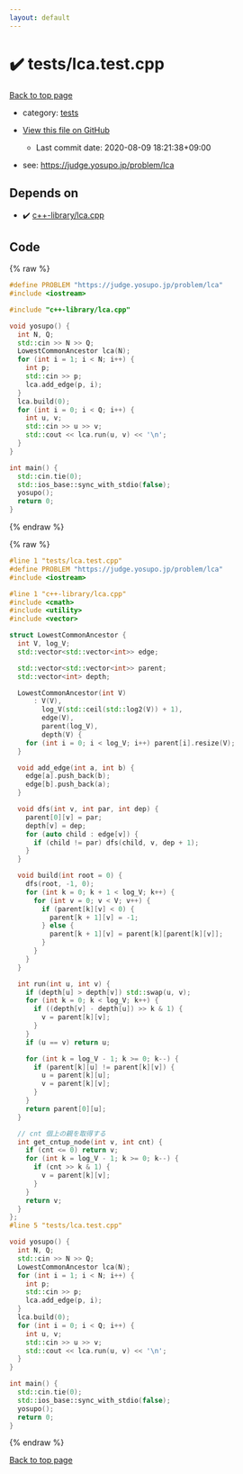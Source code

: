 ```yaml
---
layout: default
---
```


<!-- mathjax config similar to math.stackexchange -->
<script type="text/javascript" async
  src="https://cdnjs.cloudflare.com/ajax/libs/mathjax/2.7.5/MathJax.js?config=TeX-MML-AM_CHTML">
</script>
<script type="text/x-mathjax-config">
  MathJax.Hub.Config({
    TeX: { equationNumbers: { autoNumber: "AMS" }},
    tex2jax: {
      inlineMath: [ ['$','$'] ],
      processEscapes: true
    },
    "HTML-CSS": { matchFontHeight: false },
    displayAlign: "left",
    displayIndent: "2em"
  });
</script>

<script type="text/javascript" src="https://cdnjs.cloudflare.com/ajax/libs/jquery/3.4.1/jquery.min.js"></script>
<script src="https://cdn.jsdelivr.net/npm/jquery-balloon-js@1.1.2/jquery.balloon.min.js" integrity="sha256-ZEYs9VrgAeNuPvs15E39OsyOJaIkXEEt10fzxJ20+2I=" crossorigin="anonymous"></script>
<script type="text/javascript" src="../../assets/js/copy-button.js"></script>
<link rel="stylesheet" href="../../assets/css/copy-button.css" />


# :heavy_check_mark: tests/lca.test.cpp

<a href="../../index.html">Back to top page</a>

* category: <a href="../../index.html#b61a6d542f9036550ba9c401c80f00ef">tests</a>
* <a href="{{ site.github.repository_url }}/blob/master/tests/lca.test.cpp">View this file on GitHub</a>
    - Last commit date: 2020-08-09 18:21:38+09:00


* see: <a href="https://judge.yosupo.jp/problem/lca">https://judge.yosupo.jp/problem/lca</a>


## Depends on

* :heavy_check_mark: <a href="../../library/c++-library/lca.cpp.html">c++-library/lca.cpp</a>


## Code

<a id="unbundled"></a>
{% raw %}
```cpp
#define PROBLEM "https://judge.yosupo.jp/problem/lca"
#include <iostream>

#include "c++-library/lca.cpp"

void yosupo() {
  int N, Q;
  std::cin >> N >> Q;
  LowestCommonAncestor lca(N);
  for (int i = 1; i < N; i++) {
    int p;
    std::cin >> p;
    lca.add_edge(p, i);
  }
  lca.build(0);
  for (int i = 0; i < Q; i++) {
    int u, v;
    std::cin >> u >> v;
    std::cout << lca.run(u, v) << '\n';
  }
}

int main() {
  std::cin.tie(0);
  std::ios_base::sync_with_stdio(false);
  yosupo();
  return 0;
}

```
{% endraw %}

<a id="bundled"></a>
{% raw %}
```cpp
#line 1 "tests/lca.test.cpp"
#define PROBLEM "https://judge.yosupo.jp/problem/lca"
#include <iostream>

#line 1 "c++-library/lca.cpp"
#include <cmath>
#include <utility>
#include <vector>

struct LowestCommonAncestor {
  int V, log_V;
  std::vector<std::vector<int>> edge;

  std::vector<std::vector<int>> parent;
  std::vector<int> depth;

  LowestCommonAncestor(int V)
      : V(V),
        log_V(std::ceil(std::log2(V)) + 1),
        edge(V),
        parent(log_V),
        depth(V) {
    for (int i = 0; i < log_V; i++) parent[i].resize(V);
  }

  void add_edge(int a, int b) {
    edge[a].push_back(b);
    edge[b].push_back(a);
  }

  void dfs(int v, int par, int dep) {
    parent[0][v] = par;
    depth[v] = dep;
    for (auto child : edge[v]) {
      if (child != par) dfs(child, v, dep + 1);
    }
  }

  void build(int root = 0) {
    dfs(root, -1, 0);
    for (int k = 0; k + 1 < log_V; k++) {
      for (int v = 0; v < V; v++) {
        if (parent[k][v] < 0) {
          parent[k + 1][v] = -1;
        } else {
          parent[k + 1][v] = parent[k][parent[k][v]];
        }
      }
    }
  }

  int run(int u, int v) {
    if (depth[u] > depth[v]) std::swap(u, v);
    for (int k = 0; k < log_V; k++) {
      if ((depth[v] - depth[u]) >> k & 1) {
        v = parent[k][v];
      }
    }
    if (u == v) return u;

    for (int k = log_V - 1; k >= 0; k--) {
      if (parent[k][u] != parent[k][v]) {
        u = parent[k][u];
        v = parent[k][v];
      }
    }
    return parent[0][u];
  }

  // cnt 個上の親を取得する
  int get_cntup_node(int v, int cnt) {
    if (cnt <= 0) return v;
    for (int k = log_V - 1; k >= 0; k--) {
      if (cnt >> k & 1) {
        v = parent[k][v];
      }
    }
    return v;
  }
};
#line 5 "tests/lca.test.cpp"

void yosupo() {
  int N, Q;
  std::cin >> N >> Q;
  LowestCommonAncestor lca(N);
  for (int i = 1; i < N; i++) {
    int p;
    std::cin >> p;
    lca.add_edge(p, i);
  }
  lca.build(0);
  for (int i = 0; i < Q; i++) {
    int u, v;
    std::cin >> u >> v;
    std::cout << lca.run(u, v) << '\n';
  }
}

int main() {
  std::cin.tie(0);
  std::ios_base::sync_with_stdio(false);
  yosupo();
  return 0;
}

```
{% endraw %}

<a href="../../index.html">Back to top page</a>

